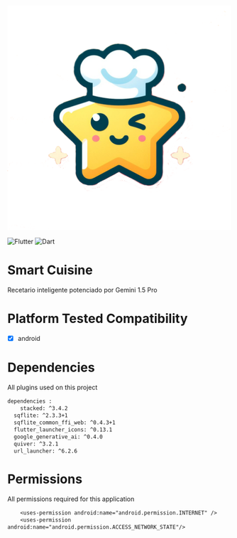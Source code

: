 <img src="assets/logo/logo.png"> 

![Flutter](https://img.shields.io/badge/Flutter-%2302569B.svg?style=for-the-badge&logo=Flutter&logoColor=white)
![Dart](https://img.shields.io/badge/dart-%230175C2.svg?style=for-the-badge&logo=dart&logoColor=white)

# Smart Cuisine
Recetario inteligente potenciado por Gemini 1.5 Pro

# Platform Tested Compatibility

- [x] android


# Dependencies
All plugins used on this project
```
dependencies :
    stacked: ^3.4.2
  sqflite: ^2.3.3+1
  sqflite_common_ffi_web: ^0.4.3+1
  flutter_launcher_icons: ^0.13.1
  google_generative_ai: ^0.4.0
  quiver: ^3.2.1
  url_launcher: ^6.2.6

```

# Permissions
All permissions required for this application
```
    <uses-permission android:name="android.permission.INTERNET" />
    <uses-permission android:name="android.permission.ACCESS_NETWORK_STATE"/>
```
